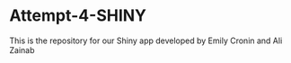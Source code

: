 # Attempt-4-SHINY
This is the repository for our Shiny app developed by Emily Cronin and Ali Zainab
